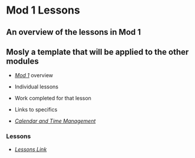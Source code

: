 # Mod 1 Lessons
## An overview of the lessons in Mod 1
## Mosly a template that will be applied to the other modules

- *[Mod 1](https://mod1.turing.edu/back-end/)* overview

- Individual lessons
- Work completed for that lesson
- Links to specifics
- *[Calendar and Time Management](https://mod1.turing.edu/shared/calendaring)*

### Lessons
- *[Lessons Link](https://backend.turing.edu/module1/lessons/)*